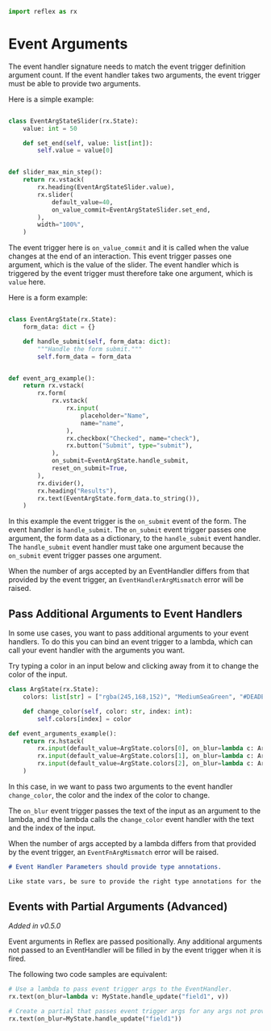 ```python exec
import reflex as rx
```

# Event Arguments

The event handler signature needs to match the event trigger definition argument count. If the event handler takes two arguments, the event trigger must be able to provide two arguments.

Here is a simple example:

```python demo exec

class EventArgStateSlider(rx.State):
    value: int = 50

    def set_end(self, value: list[int]):
        self.value = value[0]


def slider_max_min_step():
    return rx.vstack(
        rx.heading(EventArgStateSlider.value),
        rx.slider(
            default_value=40,
            on_value_commit=EventArgStateSlider.set_end,
        ),
        width="100%",
    )

```

The event trigger here is `on_value_commit` and it is called when the value changes at the end of an interaction. This event trigger passes one argument, which is the value of the slider. The event handler which is triggered by the event trigger must therefore take one argument, which is `value` here.

Here is a form example:

```python demo exec

class EventArgState(rx.State):
    form_data: dict = {}

    def handle_submit(self, form_data: dict):
        """Handle the form submit."""
        self.form_data = form_data


def event_arg_example():
    return rx.vstack(
        rx.form(
            rx.vstack(
                rx.input(
                    placeholder="Name",
                    name="name",
                ),
                rx.checkbox("Checked", name="check"),
                rx.button("Submit", type="submit"),
            ),
            on_submit=EventArgState.handle_submit,
            reset_on_submit=True,
        ),
        rx.divider(),
        rx.heading("Results"),
        rx.text(EventArgState.form_data.to_string()),
    )
```

In this example the event trigger is the `on_submit` event of the form. The event handler is `handle_submit`. The `on_submit` event trigger passes one argument, the form data as a dictionary, to the `handle_submit` event handler. The `handle_submit` event handler must take one argument because the `on_submit` event trigger passes one argument.

When the number of args accepted by an EventHandler differs from that provided by the event trigger, an `EventHandlerArgMismatch` error will be raised.

## Pass Additional Arguments to Event Handlers

In some use cases, you want to pass additional arguments to your event handlers. To do this you can bind an event trigger to a lambda, which can call your event handler with the arguments you want.

Try typing a color in an input below and clicking away from it to change the color of the input.

```python demo exec
class ArgState(rx.State):
    colors: list[str] = ["rgba(245,168,152)", "MediumSeaGreen", "#DEADE3"]

    def change_color(self, color: str, index: int):
        self.colors[index] = color

def event_arguments_example():
    return rx.hstack(
        rx.input(default_value=ArgState.colors[0], on_blur=lambda c: ArgState.change_color(c, 0), bg=ArgState.colors[0]),
        rx.input(default_value=ArgState.colors[1], on_blur=lambda c: ArgState.change_color(c, 1), bg=ArgState.colors[1]),
        rx.input(default_value=ArgState.colors[2], on_blur=lambda c: ArgState.change_color(c, 2), bg=ArgState.colors[2]),
    )

```

In this case, in we want to pass two arguments to the event handler `change_color`, the color and the index of the color to change.

The `on_blur` event trigger passes the text of the input as an argument to the lambda, and the lambda calls the `change_color` event handler with the text and the index of the input.

When the number of args accepted by a lambda differs from that provided by the event trigger, an `EventFnArgMismatch` error will be raised.

```md alert warning
# Event Handler Parameters should provide type annotations.

Like state vars, be sure to provide the right type annotations for the parameters in an event handler.
```

## Events with Partial Arguments (Advanced)

_Added in v0.5.0_

Event arguments in Reflex are passed positionally. Any additional arguments not
passed to an EventHandler will be filled in by the event trigger when it is
fired.

The following two code samples are equivalent:

```python
# Use a lambda to pass event trigger args to the EventHandler.
rx.text(on_blur=lambda v: MyState.handle_update("field1", v))

# Create a partial that passes event trigger args for any args not provided to the EventHandler.
rx.text(on_blur=MyState.handle_update("field1"))
```
